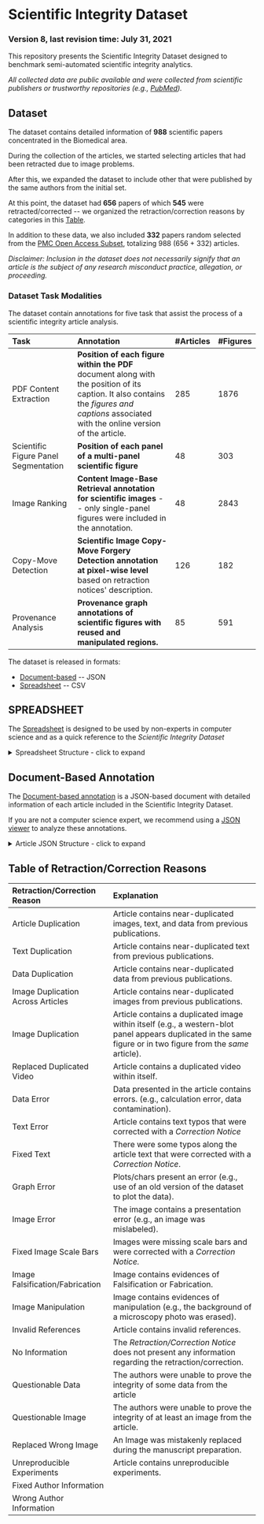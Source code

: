 # Scientific Integrity Dataset
### Version 8, last revision time: July 31, 2021

This repository presents the Scientific Integrity Dataset designed to benchmark semi-automated scientific integrity analytics.

*All collected data are public available and were collected from scientific publishers or trustworthy repositories (e.g., [PubMed](https://pubmed.ncbi.nlm.nih.gov/)).*



## Dataset

The dataset contains detailed information of **988** scientific papers concentrated in the Biomedical area.

During the collection of the articles, we started selecting articles that had been retracted due to image problems.

After this, we expanded the dataset to include other that were published by the same authors from the initial set.

At this point, the dataset had **656** papers of which **545** were retracted/corrected -- we organized the retraction/correction reasons by categories in this [Table](#retraction-reasons).

In addition to these data, we also included **332** papers random selected from the [PMC Open Access Subset](https://www.ncbi.nlm.nih.gov/pmc/tools/openftlist/), totalizing 988 (656 + 332) articles.

*Disclaimer: Inclusion in the dataset does not necessarily signify that an article is the subject of any research misconduct practice, allegation, or proceeding.*



### Dataset Task Modalities

The dataset contain annotations for five task that assist the process of a scientific integrity article analysis.

| Task                                 | Annotation                                                   | #Articles | #Figures |
| :----------------------------------- | :----------------------------------------------------------- | :-------- | :------- |
| PDF Content Extraction               | **Position of each figure within the PDF** document along with the position of its caption.  It also contains the *figures and captions* associated with the online version of the article. | 285       | 1876     |
| Scientific Figure Panel Segmentation | **Position of each panel of a multi-panel scientific figure** | 48        | 303      |
| Image Ranking                        | **Content Image-Base Retrieval annotation for scientific images** -- only single-panel figures were included in the annotation. | 48        | 2843     |
| Copy-Move Detection                  | **Scientific Image Copy-Move Forgery Detection annotation at pixel-wise level** based on retraction notices' description. | 126       | 182      |
| Provenance Analysis                  | **Provenance graph annotations of scientific figures with reused and manipulated regions.** | 85        | 591      |



The dataset is released in formats: 

- [Document-based](#json-file)  -- JSON
- [Spreadsheet](#csv-file) -- CSV



## <a name="csv-file">SPREADSHEET</a>

The [Spreadsheet](scientific-integrity-dataset.csv)  is designed to be used by non-experts in computer science and as a quick reference to the *Scientific Integrity Dataset* 

<details>
<summary>Spreadsheet Structure - click to expand</summary><p>


| Spreadsheet Column             | Explanation                                                  |
| :----------------------------- | :----------------------------------------------------------- |
| DOI                            | Digital Object Identifier or Pubmed ID (if DOI does not exist) |
| Link                           | Article URL                                                  |
| Creative Commons               | ( Is the article licensed under Creative Commons ? ) Yes / No |
| Retracted/Corrected            | ( Is the article Retracted/Corrected? ) Yes / No             |
| Retraction/Correction DOI      | Retraction/Correction DOI (when applicable)                  |
| Retraction/Correction Reason   | List of Retraction/Correction Reasons (when applicable)<br />Check [Table of  Retraction/Correction Reasons](retraction-reasons) |
| Officially Unchallenged        | ( Does the article included due to any association with a R/C article ?) Yes / No |
| Content Extraction Annotation  | ( Does the article have Content Extraction Annotation ? ) Yes / No |
| Image Ranking Annotation       | ( Does the article have Content Extraction Annotation ? ) Yes / No |
| Panel Segmentation Annotation  | ( Does the article have Image Ranking Annotation ? ) Yes / No |
| Copy-Move Detection Annotation | ( Does the article have Copy-Move Annotation ? ) Yes / No    |
| Provenance Analysis Annotation | ( Does the article have Provenance Analysis Annotation ? ) Yes / No |

</p>
</details>

## <a name="json-file">Document-Based Annotation</a>

The [Document-based annotation](scientific-integrity-dataset.json) is a JSON-based document with detailed information of each article included in the Scientific Integrity Dataset.

If you are not a computer science expert, we recommend using a [JSON viewer](http://jsonviewer.stack.hu/) to analyze these annotations.

<details>
<summary>Article JSON Structure - click to expand</summary><p>

```json
														                 # Field Explanation #
                                                     ##########################################################
< article_id >: {                                    # Article ID is its DOI or PMID (case that DOI does not exist)
    'abstract': < content > ,                        # 
    'access_type': < content > ,					 # FREE or PURSHED
    'article_history': {							 # History of Article from submission to acception
        'accepted_date': < yyyy - mm - dd > ,        # Year - Month - day
        'published_date': < yyyy - mm - dd > ,       # Year - Month - day
        'received_date': < yyyy - mm - dd >          # Year - Month - day
    },
    'article_url': < content > ,                     # Article Official URL (Publisher website), if available,  
                                                     # otherwise PMC url
    'authors': < list - of -authors > ,              # Name of the authors with their affiliation
    'cited_by': < content > ,                        # Number of citation received as of July 31, 2021
    'copyright': < content > ,                       # Type of copyright of the article
    'doi': < content > ,                             # Digital Object Identifier

    'figures': {									 # Figure from the Article found on trustworthy sources (Publisher or PMC)
        'fig1': {									 # Figure element
            'fig-caption': < content > ,             # Figure caption collected from the trustworthy source
            'fig-label': < content > ,				 # Figure label (e.g. Fig. 1)
            'fig-link': < content >                  # Figure's URL from the trustworthy source
        },
    },

    'keywords': < list - of -keywords > ,           # List of Article keywords
    'pdf_link': < content > ,                       # Article PDF URL
    'publication_source': < content > ,             # Name of the article's Journal
    'publisher': < content > ,                      # Name of the Publisher
    'supplementary_material_links': < list - of -links > ,  # Links to all supplementary material 
															# associated with the Article
    'title': < content > ,                          # Article's title

													# Only Retracted/Corrected article will have the following field
    'retraction_correction_material': {             # All retraction/correction material found associated with the Article
        'retraction_correction_doi': < content > ,  # Retraction/Correction DOI
        'retraction_correction_figures': < list - of -dict > , # All new figures presented in the Retraction/Correction Notice
        'retraction_correction_notice_pdf_link': < content > , # Retraction/Correction PDF URL
        'retraction_correction_notice_txt': < content > ,      # Full Text of the Retraction/Correction
        'retraction_correction_reason': < list - of -reasons > # List of reasons to retract/correct the article
    },
}
```

</p>
</details>

## <a name="retraction-reasons"> Table of Retraction/Correction Reasons</a>

| Retraction/Correction Reason      | Explanation                                                  |
| :-------------------------------- | :----------------------------------------------------------- |
| Article Duplication               | Article contains near-duplicated images, text, and data from previous publications. |
| Text Duplication                  | Article contains near-duplicated text from previous publications. |
| Data Duplication                  | Article contains near-duplicated data from previous publications. |
| Image Duplication Across Articles | Article contains near-duplicated images from previous publications. |
| Image Duplication                 | Article contains a duplicated image within itself (e.g., a western-blot panel appears duplicated in the same figure or in two figure from the *same* article). |
| Replaced Duplicated Video         | Article contains a duplicated video within itself.           |
| Data Error                        | Data presented in the article contains errors. (e.g., calculation error, data contamination). |
| Text Error                        | Article contains text typos that were corrected with a *Correction Notice* |
| Fixed Text                        | There were some typos along the article text that were corrected with a *Correction Notice*. |
| Graph Error                       | Plots/chars present an error (e.g., use of an old version of the dataset to plot the data). |
| Image Error                       | The image contains a presentation error (e.g., an image was mislabeled). |
| Fixed Image Scale Bars            | Images were missing scale bars and were corrected with a *Correction Notice.* |
| Image Falsification/Fabrication   | Image contains evidences of Falsification or Fabrication.    |
| Image Manipulation                | Image contains evidences of manipulation (e.g., the background of a microscopy photo was erased). |
| Invalid References                | Article contains invalid references.                         |
| No Information                    | The *Retraction/Correction Notice* does not present any information regarding the retraction/correction. |
| Questionable Data                 | The authors were unable to prove the integrity of some data from the article |
| Questionable Image                | The authors were unable to prove the integrity of at least an image from the article. |
| Replaced Wrong Image              | An Image was mistakenly replaced during the manuscript preparation. |
| Unreproducible Experiments        | Article contains unreproducible experiments.                 |
| Fixed Author Information          |                                                              |
| Wrong Author Information          |                                                              |
